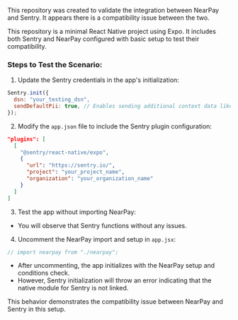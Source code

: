 This repository was created to validate the integration between NearPay and Sentry. It appears there is a compatibility issue between the two.

This repository is a minimal React Native project using Expo. It includes both Sentry and NearPay configured with basic setup to test their compatibility.

### Steps to Test the Scenario:

1. Update the Sentry credentials in the app's initialization:

```javascript
Sentry.init({
  dsn: "your_testing_dsn",
  sendDefaultPii: true, // Enables sending additional context data like IP address, cookies, and user information.
});
```

2. Modify the `app.json` file to include the Sentry plugin configuration:

```json
"plugins": [
  [
    "@sentry/react-native/expo",
    {
      "url": "https://sentry.io/",
      "project": "your_project_name",
      "organization": "your_organization_name"
    }
  ]
]
```

3. Test the app without importing NearPay:

- You will observe that Sentry functions without any issues.

4. Uncomment the NearPay import and setup in `app.jsx`:

```javascript
// import nearpay from "./nearpay";
```

- After uncommenting, the app initializes with the NearPay setup and conditions check.
- However, Sentry initialization will throw an error indicating that the native module for Sentry is not linked.

This behavior demonstrates the compatibility issue between NearPay and Sentry in this setup.
